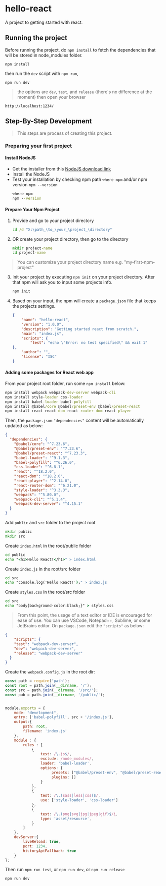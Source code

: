 
# hello-react

A project to getting started with react.

## Running the project
Before running the project, do `npm install` to fetch the dependencies that will be stored in node_modules folder.
```
npm install
```
then run the `dev` script with `npm run`,
```
npm run dev
```
> the options are `dev`, `test`, and `release` (there's no difference at the moment)
then open your browser
```
http://localhost:1234/
```


## Step-By-Step Development
> This steps are process of creating this project.
### Preparing your first project

#### Install NodeJS
- Get the installer from this [NodeJS download link](https://nodejs.org/en/download/)
- Install the NodeJS
- Test your installation by checking npm path `where npm` and/or npm version `npm --version`
    ```cmd
    where npm
    npm --version
    ```
#### Prepare Your Npm Project
1. Provide and go to your project directory
    ```cmd
    cd /d "X:\path_\to_\your_\project_\directory"
    ```
2. OR create your project directory, then go to the directory
    ```cmd
    mkdir project-name
    cd project-name
    ```
> You can customize your project directory name e.g. "my-first-npm-project"
3. Init your project by executing `npm init` on your project directory. After that npm will ask you to input some projects info.
    ```cmd
    npm init
    ```
4. Based on your input, the npm will create a `package.json` file that keeps the projects settings.
    ```json
    {
        "name": "hello-react",
        "version": "1.0.0",
        "description": "Getting started react from scratch.",
        "main": "index.js",
        "scripts": {
            "test": "echo \"Error: no test specified\" && exit 1"
    },
        "author": "",
        "license": "ISC"
    }
    ```
#### Adding some packages for React web app
From your project root folder, run some `npm install` below:
```cmd
npm install webpack webpack-dev-server webpack-cli
npm install style-loader css-loader
npm install babel-loader babel-polyfill
npm install @babel/core @babel/preset-env @babel/preset-react
npm install react react-dom react-router-dom react-player
```
Then, the `package.json` `"dependencies"` content will be automatically updated as below:
```json
{
  "dependencies": {
    "@babel/core": "^7.23.6",
    "@babel/preset-env": "^7.23.6",
    "@babel/preset-react": "^7.23.3",
    "babel-loader": "^9.1.3",
    "babel-polyfill": "^6.26.0",
    "css-loader": "^6.8.1",
    "react": "^18.2.0",
    "react-dom": "^18.2.0",
    "react-player": "^2.14.0",
    "react-router-dom": "^6.21.0",
    "style-loader": "^3.3.3",
    "webpack": "^5.89.0",
    "webpack-cli": "^5.1.4",
    "webpack-dev-server": "^4.15.1"
  }
}
```
Add `public` and `src` folder to the project root
```cmd
mkdir public
mkdir src
```
Create `index.html` in the root/public folder
```cmd
cd public
echo "<h1>Hello React!</h1>" > index.html
```

Create `index.js` in the root/src folder
```cmd
cd src
echo "console.log('Hello React!');" > index.js
```

Create `styles.css` in the root/src folder
```cmd
cd src
echo "body{background-color:black;}" > styles.css
```
> From this point, the usage of a text editor or IDE is encouraged for ease of use. You can use VSCode, Notepad++, Sublime, or some JetBrains editor.
On `package.json` edit the `"scripts"` as below:
```json
{
    "scripts": {
    "test": "webpack-dev-server",
    "dev": "webpack-dev-server",
    "release": "webpack-dev-server"
  }
}
```
Create the `webpack.config.js` in the root dir:
```js
const path = require('path');
const root = path.join(__dirname, '/'); 
const src = path.join(__dirname, '/src/');
const pub = path.join(__dirname, '/public/');


module.exports = {
    mode: "development",
    entry: ['babel-polyfill', src + '/index.js'],
    output:{
        path: root,
        filename: 'index.js'
    },
    module : {
        rules : [
            {
                test: /\.js$/,
                exclude: /node_modules/,
                loader: 'babel-loader',
                options: {
                     presets: ["@babel/preset-env", "@babel/preset-react"],
                     plugins: []
                }
            },
            {
                test: /\.(sass|less|css)$/,
                use: ['style-loader', 'css-loader']
            },
            {
                test: /\.(png|svg|jpg|jpeg|gif)$/i,
                type: 'asset/resource',
            }
        ]
    },
    devServer:{
        liveReload: true,
        port: 1234,
        historyApiFallback: true
    }
};
```
Then run `npm run test`, or `npm run dev`, or `npm run release`
```cmd
npm run dev
```
